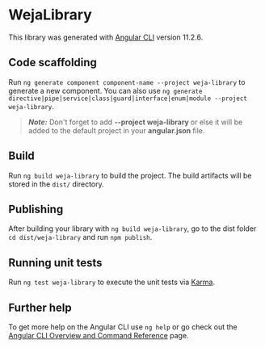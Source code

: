 # WejaLibrary

This library was generated with [Angular CLI](https://github.com/angular/angular-cli) version 11.2.6.

## Code scaffolding

Run `ng generate component component-name --project weja-library` to generate a new component. You can also use `ng generate directive|pipe|service|class|guard|interface|enum|module --project weja-library`.
    
> ***Note:*** Don't forget to add <strong> --project weja-library </strong> or else it will be added to the default project in your <strong> angular.json </strong> file. 

## Build

Run `ng build weja-library` to build the project. The build artifacts will be stored in the `dist/` directory.

## Publishing

After building your library with `ng build weja-library`, go to the dist folder `cd dist/weja-library` and run `npm publish`.

## Running unit tests

Run `ng test weja-library` to execute the unit tests via [Karma](https://karma-runner.github.io).

## Further help

To get more help on the Angular CLI use `ng help` or go check out the [Angular CLI Overview and Command Reference](https://angular.io/cli) page.
